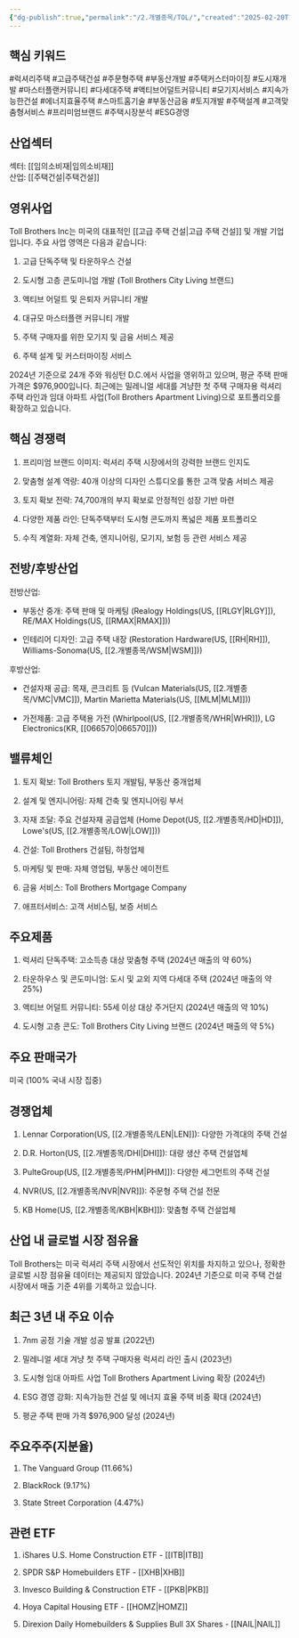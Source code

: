 ```yaml
---
{"dg-publish":true,"permalink":"/2.개별종목/TOL/","created":"2025-02-20T10:39:59.386+09:00","updated":"2025-06-03T20:06:01.686+09:00"}
---
```


## 핵심 키워드

#럭셔리주택 #고급주택건설 #주문형주택 #부동산개발 #주택커스터마이징 #도시재개발 #마스터플랜커뮤니티 #다세대주택 #액티브어덜트커뮤니티 #모기지서비스 #지속가능한건설 #에너지효율주택 #스마트홈기술 #부동산금융 #토지개발 #주택설계 #고객맞춤형서비스 #프리미엄브랜드 #주택시장분석 #ESG경영

## 산업섹터

섹터: [[임의소비재\|임의소비재]]  
산업: [[주택건설\|주택건설]]

## 영위사업

Toll Brothers Inc는 미국의 대표적인 [[고급 주택 건설\|고급 주택 건설]] 및 개발 기업입니다. 주요 사업 영역은 다음과 같습니다:

1. 고급 단독주택 및 타운하우스 건설
    
2. 도시형 고층 콘도미니엄 개발 (Toll Brothers City Living 브랜드)
    
3. 액티브 어덜트 및 은퇴자 커뮤니티 개발
    
4. 대규모 마스터플랜 커뮤니티 개발
    
5. 주택 구매자를 위한 모기지 및 금융 서비스 제공
    
6. 주택 설계 및 커스터마이징 서비스
    

2024년 기준으로 24개 주와 워싱턴 D.C.에서 사업을 영위하고 있으며, 평균 주택 판매 가격은 $976,900입니다. 최근에는 밀레니얼 세대를 겨냥한 첫 주택 구매자용 럭셔리 주택 라인과 임대 아파트 사업(Toll Brothers Apartment Living)으로 포트폴리오를 확장하고 있습니다.

## 핵심 경쟁력

1. 프리미엄 브랜드 이미지: 럭셔리 주택 시장에서의 강력한 브랜드 인지도
    
2. 맞춤형 설계 역량: 40개 이상의 디자인 스튜디오를 통한 고객 맞춤 서비스 제공
    
3. 토지 확보 전략: 74,700개의 부지 확보로 안정적인 성장 기반 마련
    
4. 다양한 제품 라인: 단독주택부터 도시형 콘도까지 폭넓은 제품 포트폴리오
    
5. 수직 계열화: 자체 건축, 엔지니어링, 모기지, 보험 등 관련 서비스 제공
    

## 전방/후방산업

전방산업:

- 부동산 중개: 주택 판매 및 마케팅 (Realogy Holdings(US, [[RLGY\|RLGY]]), RE/MAX Holdings(US, [[RMAX\|RMAX]]))
    
- 인테리어 디자인: 고급 주택 내장 (Restoration Hardware(US, [[RH\|RH]]), Williams-Sonoma(US, [[2.개별종목/WSM\|WSM]]))
    

후방산업:

- 건설자재 공급: 목재, 콘크리트 등 (Vulcan Materials(US, [[2.개별종목/VMC\|VMC]]), Martin Marietta Materials(US, [[MLM\|MLM]]))
    
- 가전제품: 고급 주택용 가전 (Whirlpool(US, [[2.개별종목/WHR\|WHR]]), LG Electronics(KR, [[066570\|066570]]))
    

## 밸류체인

1. 토지 확보: Toll Brothers 토지 개발팀, 부동산 중개업체
    
2. 설계 및 엔지니어링: 자체 건축 및 엔지니어링 부서
    
3. 자재 조달: 주요 건설자재 공급업체 (Home Depot(US, [[2.개별종목/HD\|HD]]), Lowe's(US, [[2.개별종목/LOW\|LOW]]))
    
4. 건설: Toll Brothers 건설팀, 하청업체
    
5. 마케팅 및 판매: 자체 영업팀, 부동산 에이전트
    
6. 금융 서비스: Toll Brothers Mortgage Company
    
7. 애프터서비스: 고객 서비스팀, 보증 서비스
    

## 주요제품

1. 럭셔리 단독주택: 고소득층 대상 맞춤형 주택 (2024년 매출의 약 60%)
    
2. 타운하우스 및 콘도미니엄: 도시 및 교외 지역 다세대 주택 (2024년 매출의 약 25%)
    
3. 액티브 어덜트 커뮤니티: 55세 이상 대상 주거단지 (2024년 매출의 약 10%)
    
4. 도시형 고층 콘도: Toll Brothers City Living 브랜드 (2024년 매출의 약 5%)
    

## 주요 판매국가

미국 (100% 국내 시장 집중)

## 경쟁업체

1. Lennar Corporation(US, [[2.개별종목/LEN\|LEN]]): 다양한 가격대의 주택 건설
    
2. D.R. Horton(US, [[2.개별종목/DHI\|DHI]]): 대량 생산 주택 건설업체
    
3. PulteGroup(US, [[2.개별종목/PHM\|PHM]]): 다양한 세그먼트의 주택 건설
    
4. NVR(US, [[2.개별종목/NVR\|NVR]]): 주문형 주택 건설 전문
    
5. KB Home(US, [[2.개별종목/KBH\|KBH]]): 맞춤형 주택 건설업체
    

## 산업 내 글로벌 시장 점유율

Toll Brothers는 미국 럭셔리 주택 시장에서 선도적인 위치를 차지하고 있으나, 정확한 글로벌 시장 점유율 데이터는 제공되지 않았습니다. 2024년 기준으로 미국 주택 건설 시장에서 매출 기준 4위를 기록하고 있습니다.

## 최근 3년 내 주요 이슈

1. 7nm 공정 기술 개발 성공 발표 (2022년)
    
2. 밀레니얼 세대 겨냥 첫 주택 구매자용 럭셔리 라인 출시 (2023년)
    
3. 도시형 임대 아파트 사업 Toll Brothers Apartment Living 확장 (2024년)
    
4. ESG 경영 강화: 지속가능한 건설 및 에너지 효율 주택 비중 확대 (2024년)
    
5. 평균 주택 판매 가격 $976,900 달성 (2024년)
    

## 주요주주(지분율)

1. The Vanguard Group (11.66%)
    
2. BlackRock (9.17%)
    
3. State Street Corporation (4.47%)
    

## 관련 ETF

1. iShares U.S. Home Construction ETF - [[ITB\|ITB]]
    
2. SPDR S&P Homebuilders ETF - [[XHB\|XHB]]
    
3. Invesco Building & Construction ETF - [[PKB\|PKB]]
    
4. Hoya Capital Housing ETF - [[HOMZ\|HOMZ]]
    
5. Direxion Daily Homebuilders & Supplies Bull 3X Shares - [[NAIL\|NAIL]]
    
